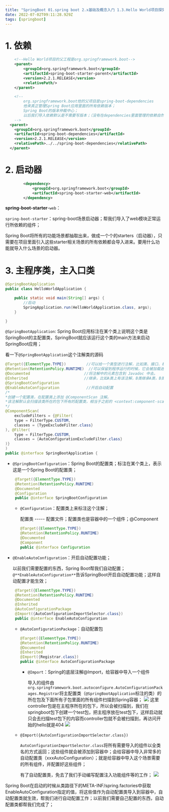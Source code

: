 ```yaml
---
title: "SpringBoot 01.spring boot 2.x基础及概念入门 1.3.Hello World项目探究 "
date: 2022-07-02T09:11:28.929Z
tags: [springboot]
---
```

# 1. 依赖

```xml
    <!--Hello World项目的父工程是org.springframework.boot-->
    <parent>
        <groupId>org.springframework.boot</groupId>
        <artifactId>spring-boot-starter-parent</artifactId>
        <version>2.2.1.RELEASE</version>
        <relativePath/>
    </parent>

    <!--
        org.springframework.boot他的父项目是spring-boot-dependencies
        他来真正管理Spring Boot应用里面的所有依赖版本；
        Spring Boot的版本仲裁中心；
        以后我们导入依赖默认是不需要写版本；（没有在dependencies里面管理的依赖自然需要声明版本号）
    -->
  <parent>
    <groupId>org.springframework.boot</groupId>
    <artifactId>spring-boot-dependencies</artifactId>
    <version>2.2.1.RELEASE</version>
    <relativePath>../../spring-boot-dependencies</relativePath>
  </parent>
```

# 2. 启动器

```xml
        <dependency>
            <groupId>org.springframework.boot</groupId>
            <artifactId>spring-boot-starter-web</artifactId>
        </dependency>
```

**spring-boot-starter**-`web`：

 `spring-boot-starter`：spring-boot场景启动器；帮我们导入了web模块正常运行所依赖的组件；

Spring Boot将所有的功能场景都抽取出来，做成一个个的starters（启动器），只需要在项目里面引入这些starter相关场景的所有依赖都会导入进来。要用什么功能就导入什么场景的启动器。

# 3. 主程序类，主入口类

```java
@SpringBootApplication
public class HelloWorldApplication {

    public static void main(String[] args) {
        //启动
        SpringApplication.run(HelloWorldApplication.class, args);
    }

}
```

`@SpringBootApplication`: Spring Boot应用标注在某个类上说明这个类是SpringBoot的主配置类，SpringBoot就应该运行这个类的main方法来启动SpringBoot应用；

看一下`@SpringBootApplication`这个注解类的源码

```java
@Target({ElementType.TYPE})			//可以给一个类型进行注解，比如类、接口、枚举
@Retention(RetentionPolicy.RUNTIME)  //可以保留到程序运行的时候，它会被加载进入到 JVM 中
@Documented						   //将注解中的元素包含到 Javadoc 中去。
@Inherited						   //继承，比如A类上有该注解，B类继承A类，B类就也拥有该注解
@SpringBootConfiguration
@EnableAutoConfiguration			//开启自动配置
/*
*创建一个配置类，在配置类上添加 @ComponentScan 注解。
*该注解默认会扫描该类所在的包下所有的配置类，相当于之前的 <context:component-scan>。
*/
@ComponentScan(
    excludeFilters = {@Filter(
    type = FilterType.CUSTOM,
    classes = {TypeExcludeFilter.class}
), @Filter(
    type = FilterType.CUSTOM,
    classes = {AutoConfigurationExcludeFilter.class}
)}
)
public @interface SpringBootApplication {
```

* `@SpringBootConfiguration`：Spring Boot的配置类；标注在某个类上，表示这是一个Spring Boot的配置类；

  ```java
   @Target({ElementType.TYPE})
   @Retention(RetentionPolicy.RUNTIME)
   @Documented
   @Configuration
   public @interface SpringBootConfiguration
  ```

  * `@Configuration`：配置类上来标注这个注解；

    配置类 ----- 配置文件；配置类也是容器中的一个组件；@Component

    ```java
    @Target({ElementType.TYPE})
    @Retention(RetentionPolicy.RUNTIME)
    @Documented
    @Component
    public @interface Configuration 
    ```

* `@EnableAutoConfiguration`：开启自动配置功能；

  以前我们需要配置的东西，Spring Boot帮我们自动配置；`@**EnableAutoConfiguration**`告诉SpringBoot开启自动配置功能；这样自动配置才能生效；

  ```java
   @Target({ElementType.TYPE})
   @Retention(RetentionPolicy.RUNTIME)
   @Documented
   @Inherited
   @AutoConfigurationPackage
   @Import({AutoConfigurationImportSelector.class})
   public @interface EnableAutoConfiguration
  ```

  * `@AutoConfigurationPackage`：自动配置包

    ```java
    @Target({ElementType.TYPE})
    @Retention(RetentionPolicy.RUNTIME)
    @Documented
    @Inherited
    @Import({Registrar.class})
    public @interface AutoConfigurationPackage
    ```

    * `@Import`：Spring的底层注解@Import，给容器中导入一个组件

      导入的组件由`org.springframework.boot.autoconfigure.AutoConfigurationPackages.Registrar`将主配置类（`@SpringBootApplication`标注的类）的所在包及下面所有子包里面的所有组件扫描到Spring容器；
      ![](https://gitee.com/krislin_zhao/IMGcloud/raw/master/img/20200523111850.png)
      这里controller包是在主程序所在的包下，所以会被扫描到，我们在springboot包下创建一个test包，把主程序放在test包下，这样启动就只会去扫描test包下的内容而controller包就不会被扫描到，再访问开始的hello就是404
      ![](https://gitee.com/krislin_zhao/IMGcloud/raw/master/img/20200523112057.png)
  
  * `@Import({AutoConfigurationImportSelector.class})`
  
    `AutoConfigurationImportSelector.class`将所有需要导入的组件以全类名的方式返回；这些组件就会被添加到容器中；会给容器中导入非常多的自动配置类（xxxAutoConfiguration）；就是给容器中导入这个场景需要的所有组件，并配置好这些组件；
  
    有了自动配置类，免去了我们手动编写配置注入功能组件等的工作；
    ![](https://gitee.com/krislin_zhao/IMGcloud/raw/master/img/20200523112640.png)

Spring Boot在启动的时候从类路径下的META-INF/spring.factories中获取EnableAutoConfiguration指定的值，将这些值作为自动配置类导入到容器中，自动配置类就生效，帮我们进行自动配置工作；以前我们需要自己配置的东西，自动配置类都帮我们完成了；